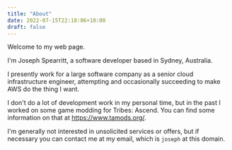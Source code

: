 ```yaml
---
title: "About"
date: 2022-07-15T22:18:06+10:00
draft: false
---
```


Welcome to my web page.

I'm Joseph Spearritt, a software developer based in Sydney, Australia.

I presently work for a large software company as a senior cloud infrastructure engineer, 
attempting and occasionally succeeding to make AWS do the thing I want.

I don't do a lot of development work in my personal time, but in the past I worked on 
some game modding for Tribes: Ascend. You can find some information on that at
https://www.tamods.org/.

I'm generally not interested in unsolicited services or offers, but if necessary you can 
contact me at my email, which is `joseph` at this domain.